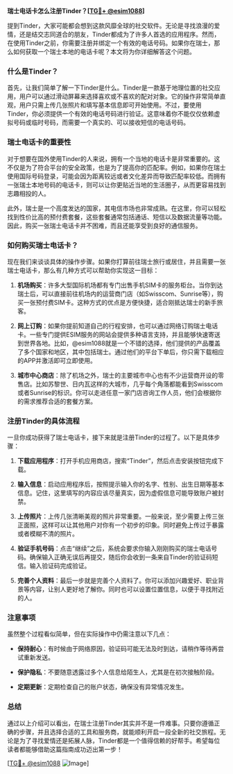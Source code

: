 **瑞士电话卡怎么注册Tinder？[[TG💪+ @esim1088](https://t.me/s/esim1088)]**

提到Tinder，大家可能都会想到这款风靡全球的社交软件。无论是寻找浪漫的爱情，还是结交志同道合的朋友，Tinder都成为了许多人首选的应用程序。然而，在使用Tinder之前，你需要注册并绑定一个有效的电话号码。如果你在瑞士，那么如何获取一个瑞士本地的电话卡呢？本文将为你详细解答这个问题。

### 什么是Tinder？

首先，让我们简单了解一下Tinder是什么。Tinder是一款基于地理位置的社交应用，用户可以通过滑动屏幕来选择喜欢或不喜欢的配对对象。它的操作非常简单直观，用户只需上传几张照片和填写基本信息即可开始使用。不过，要使用Tinder，你必须提供一个有效的电话号码进行验证。这意味着你不能仅仅依赖虚拟号码或临时号码，而需要一个真实的、可以接收短信的电话号码。

### 瑞士电话卡的重要性

对于想要在国外使用Tinder的人来说，拥有一个当地的电话卡是非常重要的。这不仅是为了符合平台的安全政策，也是为了提高你的匹配率。例如，如果你在瑞士使用国际号码登录，可能会因为距离较远或者文化差异而导致匹配率较低。而拥有一张瑞士本地号码的电话卡，则可以让你更贴近当地的生活圈子，从而更容易找到志趣相投的人。

此外，瑞士是一个高度发达的国家，其电信市场也非常成熟。在这里，你可以轻松找到性价比高的预付费套餐，这些套餐通常包括通话、短信以及数据流量等功能。因此，购买一张瑞士电话卡并不困难，而且还能享受到良好的通信服务。

### 如何购买瑞士电话卡？

现在我们来谈谈具体的操作步骤。如果你打算前往瑞士旅行或居住，并且需要一张瑞士电话卡，那么有几种方式可以帮助你实现这一目标：

1. **机场购买**：许多大型国际机场都有专门出售手机SIM卡的服务柜台。当你到达瑞士后，可以直接前往机场内的运营商门店（如Swisscom、Sunrise等），购买一张预付费SIM卡。这种方式的优点是方便快捷，适合刚抵达瑞士的新手旅客。
   
2. **网上订购**：如果你提前知道自己的行程安排，也可以通过网络订购瑞士电话卡。一些专门提供ESIM服务的网站会提供多种语言支持，并且能够快速寄送到世界各地。比如，@esim1088就是一个不错的选择，他们提供的产品覆盖了多个国家和地区，其中包括瑞士。通过他们的平台下单后，你只需下载相应的APP并激活即可立即使用。
    
3. **城市中心商店**：除了机场之外，瑞士的主要城市中心也有不少运营商开设的零售店。比如苏黎世、日内瓦这样的大城市，几乎每个角落都能看到Swisscom或者Sunrise的标识。你可以走进任意一家门店咨询工作人员，他们会根据你的需求推荐合适的套餐方案。

### 注册Tinder的具体流程

一旦你成功获得了瑞士电话卡，接下来就是注册Tinder的过程了。以下是具体步骤：

1. **下载应用程序**：打开手机应用商店，搜索“Tinder”，然后点击安装按钮完成下载。
   
2. **输入信息**：启动应用程序后，按照提示输入你的名字、性别、出生日期等基本信息。记住，这里填写的内容应该尽量真实，因为虚假信息可能导致账户被封禁。

3. **上传照片**：上传几张清晰美观的照片非常重要。一般来说，至少需要上传三张正面照，这样可以让其他用户对你有一个初步的印象。同时避免上传过于暴露或者模糊不清的照片。

4. **验证手机号码**：点击“继续”之后，系统会要求你输入刚刚购买的瑞士电话号码。确保输入正确无误后再提交，随后你会收到一条来自Tinder的验证码短信。输入验证码完成验证。

5. **完善个人资料**：最后一步就是完善个人资料了。你可以添加兴趣爱好、职业背景等内容，让别人更好地了解你。同时也可以设置位置信息，以便于寻找附近的人。

### 注意事项

虽然整个过程看似简单，但在实际操作中仍需注意以下几点：

- **保持耐心**：有时候由于网络原因，验证码可能无法及时到达，请稍作等待再尝试重新发送。
  
- **保护隐私**：不要随意透露过多个人信息给陌生人，尤其是在初次接触阶段。

- **定期更新**：定期检查自己的账户状态，确保没有异常情况发生。

### 总结

通过以上介绍可以看出，在瑞士注册Tinder其实并不是一件难事。只要你遵循正确的步骤，并且选择合适的工具和服务商，就能顺利开启一段全新的社交旅程。无论是为了寻找爱情还是拓展人脉，Tinder都是一个值得信赖的好帮手。希望每位读者都能够借助这篇指南成功迈出第一步！

[[TG💪+ @esim1088](https://t.me/s/esim1088) ![Image](https://i.postimg.cc/4NQfJmqS/Snipaste-2025-05-13-00-14-12.png)]